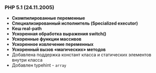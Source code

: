 ### PHP 5.1 (24.11.2005)
* **Скомпилированные переменные**
* **Специализированный исполнитель (Specialized executor)**
* **Кеш real-path**
* **Ускоренная обработка выражения switch()**
* **Ускоренные функции массивов**
* **Ускоренное извлечение переменных**
* **Ускоренный вызов «магических» методов**
* Добавлена поддержка констант класса и статических элементов внутри класса
* Добавлен typehint - `array`
